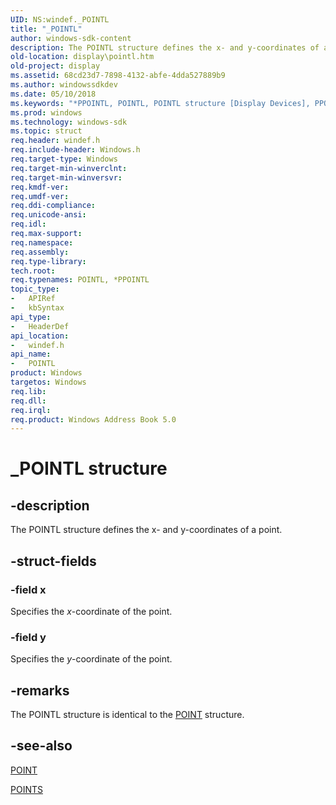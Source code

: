 ```yaml
---
UID: NS:windef._POINTL
title: "_POINTL"
author: windows-sdk-content
description: The POINTL structure defines the x- and y-coordinates of a point.
old-location: display\pointl.htm
old-project: display
ms.assetid: 68cd23d7-7898-4132-abfe-4dda527889b9
ms.author: windowssdkdev
ms.date: 05/10/2018
ms.keywords: "*PPOINTL, POINTL, POINTL structure [Display Devices], PPOINTL, PPOINTL structure pointer [Display Devices], _POINTL, display.pointl, grstrcts_bb79820f-05c8-42bf-a7a9-923b6fbc206e.xml, windef/POINTL, windef/PPOINTL"
ms.prod: windows
ms.technology: windows-sdk
ms.topic: struct
req.header: windef.h
req.include-header: Windows.h
req.target-type: Windows
req.target-min-winverclnt: 
req.target-min-winversvr: 
req.kmdf-ver: 
req.umdf-ver: 
req.ddi-compliance: 
req.unicode-ansi: 
req.idl: 
req.max-support: 
req.namespace: 
req.assembly: 
req.type-library: 
tech.root: 
req.typenames: POINTL, *PPOINTL
topic_type:
-	APIRef
-	kbSyntax
api_type:
-	HeaderDef
api_location:
-	windef.h
api_name:
-	POINTL
product: Windows
targetos: Windows
req.lib: 
req.dll: 
req.irql: 
req.product: Windows Address Book 5.0
---
```


# _POINTL structure


## -description


The POINTL structure defines the x- and y-coordinates of a point.


## -struct-fields




### -field x

Specifies the <i>x</i>-coordinate of the point. 


### -field y

Specifies the <i>y</i>-coordinate of the point. 


## -remarks



The POINTL structure is identical to the <a href="https://msdn.microsoft.com/library/windows/hardware/ff569161">POINT</a> structure.




## -see-also




<a href="https://msdn.microsoft.com/library/windows/hardware/ff569161">POINT</a>



<a href="https://msdn.microsoft.com/library/windows/hardware/ff569167">POINTS</a>
 

 

